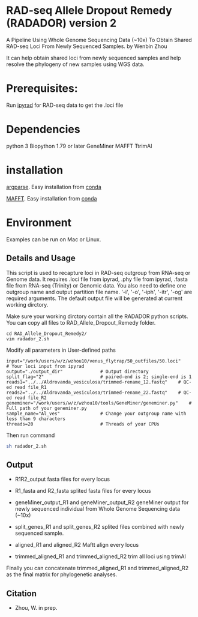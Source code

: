 # RAD-seq Allele Dropout Remedy (RADADOR) version 2
A Pipeline Using Whole Genome Sequencing Data (~10x) To Obtain Shared RAD-seq Loci From Newly Sequenced Samples.
by Wenbin Zhou

It can help obtain shared loci from newly sequenced samples and help resolve the phylogeny of new samples using WGS data.

# Prerequisites:
Run [ipyrad](https://ipyrad.readthedocs.io/en/latest/) for RAD-seq data to get the .loci file

# Dependencies
python 3
Biopython 1.79 or later
GeneMiner
MAFFT
TtrimAl

# installation
[argparse](https://pypi.org/project/argparse/). Easy installation from [conda](https://anaconda.org/conda-forge/argparse)

[MAFFT](https://mafft.cbrc.jp/alignment/software/). Easy installation from [conda](https://anaconda.org/bioconda/mafft)

# Environment
Examples can be run on Mac or Linux.


## Details and Usage

  This script is used to recapture loci in RAD-seq outgroup from RNA-seq or Genome data. It requires .loci file from ipyrad, .phy file from ipyrad, .fasta file from RNA-seq (Trinity) or Genomic data. You also need to define one outgroup name and output partition file name. '-i', '-o', '-iph', '-itr', '-og' are required arguments. The default output file will be generated at current working dirctory.
  
  Make sure your working dirctory contain all the RADADOR python scripts. You can copy all files to RAD_Allele_Dropout_Remedy folder.
  
  ``` 
  cd RAD_Allele_Dropout_Remedy2/
  vim radador_2.sh

  ```
  Modify all parameters in User-defined paths
  ```
  input="/work/users/w/z/wzhou10/venus_flytrap/50_outfiles/50.loci"          # Your loci input from ipyrad
  output="./output_dir"              # Output directory
  split_flag="2"                     # paired-end is 2; single-end is 1
  reads1="../../Aldrovanda_vesiculosa/trimmed-rename_12.fastq"    # QC-ed read file_R1
  reads2="../../Aldrovanda_vesiculosa/trimmed-rename_22.fastq"    # QC-ed read file_R2
  geneminer="/work/users/w/z/wzhou10/tools/GeneMiner/geneminer.py"    # Full path of your geneminer.py
  sample_name="Al_ves"               # Change your outgroup name with less than 9 characters
  threads=20                         # Threads of your CPUs
  ```

  Then run command
  
  ```bash
  sh radador_2.sh
  ```

## Output
* R1R2_output
    fasta files for every locus
    
* R1_fasta and R2_fasta
    splited fasta files for every locus
  
* geneMiner_output_R1 and geneMiner_output_R2
    geneMiner output for newly sequenced individual from Whole Genome Sequencing data (~10x)
  
* split_genes_R1 and split_genes_R2
    splited files combined with newly sequenced sample. 
 
* aligned_R1 and aligned_R2
    Maftt align every locus

* trimmed_aligned_R1 and trimmed_aligned_R2
    trim all loci using trimAl

Finally you can concatenate trimmed_aligned_R1 and trimmed_aligned_R2 as the final matrix for phylogenetic analyses.


## Citation

* Zhou, W. in prep.
